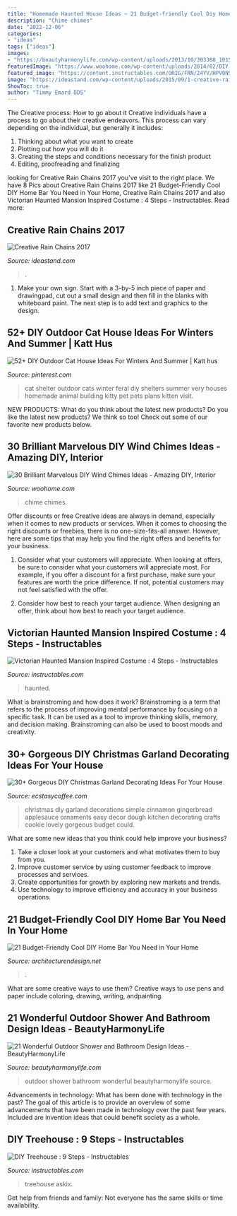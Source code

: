 ```yaml
---
title: "Homemade Haunted House Ideas ~ 21 Budget-friendly Cool Diy Home Bar You Need In Your Home"
description: "Chime chimes"
date: "2022-12-06"
categories:
- "ideas"
tags: ["ideas"]
images:
- "https://beautyharmonylife.com/wp-content/uploads/2013/10/303308_10150746246544603_613959602_11546830_246774238_n.jpg"
featuredImage: "https://www.woohome.com/wp-content/uploads/2014/02/DIY-wind-chime-27-2.jpg"
featured_image: "https://content.instructables.com/ORIG/FRN/24YV/HPV0NSM9/FRN24YVHPV0NSM9.jpg?auto=webp&amp;frame=1&amp;width=2100"
image: "https://ideastand.com/wp-content/uploads/2015/09/1-creative-rain-chains.jpg"
ShowToc: true
author: "Timmy Emard DDS"
---
```



The Creative process: How to go about it
Creative individuals have a process to go about their creative endeavors. This process can vary depending on the individual, but generally it includes: 
1. Thinking about what you want to create 
2. Plotting out how you will do it 
3. Creating the steps and conditions necessary for the finish product 
4. Editing, proofreading and finalizing 

	

		
looking for Creative Rain Chains 2017 you've visit to the right place. We have 8 Pics about Creative Rain Chains 2017 like 21 Budget-Friendly Cool DIY Home Bar You Need in Your Home, Creative Rain Chains 2017 and also Victorian Haunted Mansion Inspired Costume : 4 Steps - Instructables. Read more:
		
    
## Creative Rain Chains 2017

<img loading=lazy src="https://ideastand.com/wp-content/uploads/2015/09/1-creative-rain-chains.jpg" onerror="this.onerror=null;this.src='https://tse1.mm.bing.net/th?id=OIP.pW_4Mn4JiR55F3Vsz6Fk5QHaLe&amp;pid=15.1';" alt="Creative Rain Chains 2017">

_Source: ideastand.com_

>. 

	

1. Make your own sign. Start with a 3-by-5 inch piece of paper and drawingpad, cut out a small design and then fill in the blanks with whiteboard paint. The next step is to add text and graphics to the design.

    
## 52+ DIY Outdoor Cat House Ideas For Winters And Summer | Katt Hus

<img loading=lazy src="https://i.pinimg.com/736x/2e/97/61/2e976185f6a76528d2b4ff2ed373aebf.jpg" onerror="this.onerror=null;this.src='https://tse3.mm.bing.net/th?id=OIP.o0dc_QLwNqHqUT7YOTNvRAHaJ3&amp;pid=15.1';" alt="52+ DIY Outdoor Cat House Ideas For Winters And Summer | Katt hus">

_Source: pinterest.com_

>cat shelter outdoor cats winter feral diy shelters summer very houses homemade animal building kitty pet pets plans kitten visit. 

	

NEW PRODUCTS: What do you think about the latest new products?
Do you like the latest new products? We think so too! Check out some of our favorite new products below.

    
## 30 Brilliant Marvelous DIY Wind Chimes Ideas - Amazing DIY, Interior

<img loading=lazy src="https://www.woohome.com/wp-content/uploads/2014/02/DIY-wind-chime-27-2.jpg" onerror="this.onerror=null;this.src='https://tse4.mm.bing.net/th?id=OIP.ZP8bwKiCsTKZB--pbLPMDwHaLj&amp;pid=15.1';" alt="30 Brilliant Marvelous DIY Wind Chimes Ideas - Amazing DIY, Interior">

_Source: woohome.com_

>chime chimes. 

	

Offer discounts or free
Creative ideas are always in demand, especially when it comes to new products or services. When it comes to choosing the right discounts or freebies, there is no one-size-fits-all answer. However, here are some tips that may help you find the right offers and benefits for your business.
1) Consider what your customers will appreciate. When looking at offers, be sure to consider what your customers will appreciate most. For example, if you offer a discount for a first purchase, make sure your features are worth the price difference. If not, potential customers may not feel satisfied with the offer.

2) Consider how best to reach your target audience. When designing an offer, think about how best to reach your target audience.

    
## Victorian Haunted Mansion Inspired Costume : 4 Steps - Instructables

<img loading=lazy src="https://content.instructables.com/ORIG/FGG/CJ26/FN82TZIW/FGGCJ26FN82TZIW.jpg?auto=webp&amp;frame=1" onerror="this.onerror=null;this.src='https://tse2.mm.bing.net/th?id=OIP.ognEFw9LYqxfbVO3dYLWZgHaLH&amp;pid=15.1';" alt="Victorian Haunted Mansion Inspired Costume : 4 Steps - Instructables">

_Source: instructables.com_

>haunted. 

	

What is brainstroming and how does it work?
Brainstroming is a term that refers to the process of improving mental performance by focusing on a specific task. It can be used as a tool to improve thinking skills, memory, and decision making. Brainstroming can also be used to boost moods and creativity.

    
## 30+ Gorgeous DIY Christmas Garland Decorating Ideas For Your House

<img loading=lazy src="https://i0.wp.com/www.ecstasycoffee.com/wp-content/uploads/2017/11/Gingerbread-Garland.jpg?resize=564%2C846" onerror="this.onerror=null;this.src='https://tse3.mm.bing.net/th?id=OIP.5dDVXXxl-Gb8OYp6Ol38xQHaLH&amp;pid=15.1';" alt="30+ Gorgeous DIY Christmas Garland Decorating Ideas For Your House">

_Source: ecstasycoffee.com_

>christmas diy garland decorations simple cinnamon gingerbread applesauce ornaments easy decor dough kitchen decorating crafts cookie lovely gorgeous budget could. 

	

What are some new ideas that you think could help improve your business?
1. Take a closer look at your customers and what motivates them to buy from you.
2. Improve customer service by using customer feedback to improve processes and services.
3. Create opportunities for growth by exploring new markets and trends. 
4. Use technology to improve efficiency and accuracy in your business operations.

    
## 21 Budget-Friendly Cool DIY Home Bar You Need In Your Home

<img loading=lazy src="https://cdn.architecturendesign.net/wp-content/uploads/2015/04/AD-DIY-Home-Bar-4.jpg" onerror="this.onerror=null;this.src='https://tse1.mm.bing.net/th?id=OIP.I6pjlEuICwBOugWXdpoFtQHaJ4&amp;pid=15.1';" alt="21 Budget-Friendly Cool DIY Home Bar You Need in Your Home">

_Source: architecturendesign.net_

>. 

	

What are some creative ways to use them?
Creative ways to use pens and paper include coloring, drawing, writing, andpainting.

    
## 21 Wonderful Outdoor Shower And Bathroom Design Ideas - BeautyHarmonyLife

<img loading=lazy src="https://beautyharmonylife.com/wp-content/uploads/2013/10/303308_10150746246544603_613959602_11546830_246774238_n.jpg" onerror="this.onerror=null;this.src='https://tse2.mm.bing.net/th?id=OIP.Buz4JiDx_MFKXKyhPDbb5gHaJZ&amp;pid=15.1';" alt="21 Wonderful Outdoor Shower and Bathroom Design Ideas - BeautyHarmonyLife">

_Source: beautyharmonylife.com_

>outdoor shower bathroom wonderful beautyharmonylife source. 

	

Advancements in technology: What has been done with technology in the past?
The goal of this article is to provide an overview of some advancements that have been made in technology over the past few years. Included are invention ideas that could benefit society as a whole.

    
## DIY Treehouse : 9 Steps - Instructables

<img loading=lazy src="https://content.instructables.com/ORIG/FRN/24YV/HPV0NSM9/FRN24YVHPV0NSM9.jpg?auto=webp&amp;frame=1&amp;width=2100" onerror="this.onerror=null;this.src='https://tse3.mm.bing.net/th?id=OIP.RLYjE7HA15Bs-TXmkTi40wHaJ4&amp;pid=15.1';" alt="DIY Treehouse : 9 Steps - Instructables">

_Source: instructables.com_

>treehouse askix. 

	

Get help from friends and family: Not everyone has the same skills or time availability.


